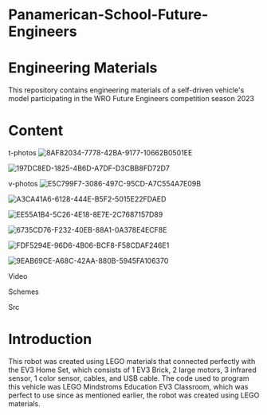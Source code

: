 # Panamerican-School-Future-Engineers
# Engineering Materials
This repository contains engineering materials of a self-driven vehicle's model participating in the WRO Future Engineers competition season 2023
# Content
t-photos
![8AF82034-7778-42BA-9177-10662B0501EE](https://github.com/JulioChong/Panamerican-School-Future-Engineers/assets/137445176/e86a31cd-a6f9-45ce-b166-bfbae3b02ffc)

![197DC8ED-1825-4B6D-A7DF-D3CBB8FD72D7](https://github.com/JulioChong/Panamerican-School-Future-Engineers/assets/137445176/281dd88f-190e-4517-8369-d9deaf4982fa)

 v-photos
 ![E5C799F7-3086-497C-95CD-A7C554A7E09B](https://github.com/JulioChong/Panamerican-School-Future-Engineers/assets/137445176/024bbe37-db9f-4a74-b614-c975e262f5bc)
 
![A3CA41A6-6128-444E-B5F2-5015E22FDAED](https://github.com/JulioChong/Panamerican-School-Future-Engineers/assets/137445176/b55a3334-0772-4c66-a56d-4148ec59dfab)

![EE55A1B4-5C26-4E18-8E7E-2C7687157D89](https://github.com/JulioChong/Panamerican-School-Future-Engineers/assets/137445176/425bc1ab-7180-4c8a-935e-fba9c5232c35)

![6735CD76-F232-40EB-88A1-0A378E4ECF8E](https://github.com/JulioChong/Panamerican-School-Future-Engineers/assets/137445176/72a41881-359b-4ec6-b042-987a71c0e35b)

![FDF5294E-96D6-4B06-BCF8-F58CDAF246E1](https://github.com/JulioChong/Panamerican-School-Future-Engineers/assets/137445176/5500653d-6dca-4eb3-a8d8-97e0e0c5c305)

![9EAB69CE-A68C-42AA-880B-5945FA106370](https://github.com/JulioChong/Panamerican-School-Future-Engineers/assets/137445176/d046c62d-e420-453e-b955-1c26a0a44d1f)


Video



Schemes


Src




# Introduction
This robot was created using LEGO materials that connected perfectly with the EV3 Home Set, which consists of 1 EV3 Brick, 2 large motors, 3 infrared sensor, 1 color sensor, cables, and USB cable. The code used to program this vehicle was LEGO Mindstroms Education EV3 Classroom, which was perfect to use since as mentioned earlier, the robot was created using LEGO materials.
